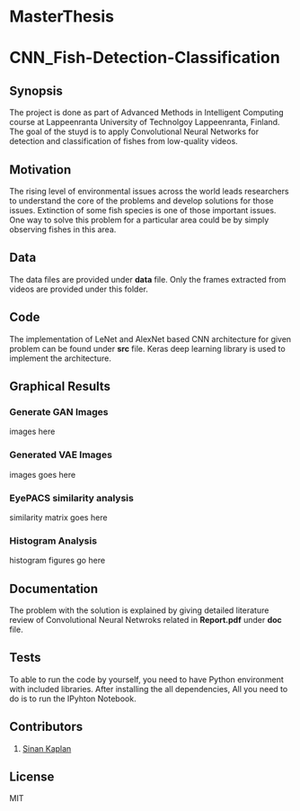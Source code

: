 # MasterThesis
# CNN_Fish-Detection-Classification


## Synopsis

The project is done as part of Advanced Methods in Intelligent Computing course at Lappeenranta University of Technolgoy Lappeenranta, Finland. The goal of the stuyd is to apply Convolutional Neural Networks for detection and classification of fishes from low-quality videos.

## Motivation

The rising level of environmental issues across the world leads researchers to understand the core of the problems and develop solutions for those issues. Extinction of some fish species is one of those important issues. One way to solve this problem for a particular area could be by simply observing fishes in this area. 

## Data 

The data files are provided under **data** file. Only the frames extracted from videos are provided under this folder.

## Code 

The implementation of LeNet and AlexNet based CNN architecture for given problem can be found under **src** file. Keras deep learning library is used to implement the architecture. 

## Graphical Results
### Generate GAN Images
images here
### Generated VAE Images
images goes here
### EyePACS similarity analysis
similarity matrix goes here
### Histogram Analysis
histogram figures go here



## Documentation

The problem with the solution is explained by giving detailed literature review of Convolutional Neural Netwroks related  in **Report.pdf**  under **doc** file.


## Tests

To able to run the code by yourself, you need to have Python environment with included libraries. After installing the all dependencies, All you need to do is to run the IPyhton Notebook. 


## Contributors
1. [Sinan Kaplan](https://www.linkedin.com/in/kaplansinan/)

## License

MIT
